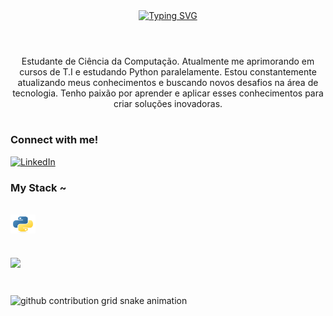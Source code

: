 <div align="center">
  <a href="https://git.io/typing-svg">
    <img src="https://readme-typing-svg.demolab.com?font=Orbitron&weight=500&size=22&pause=1000&color=FF00F6&center=true&vCenter=true&random=false&width=524&lines=%E2%8A%B9+Welcome+to+my+profile!+%CB%99%E1%B5%95%CB%99+%E2%8A%B9+" alt="Typing SVG">
  </a>
</div>

<img align="center" alt="" src="./src/header-gif.gif">

#

<p align="center">Estudante de Ciência da Computação. Atualmente me aprimorando em cursos de T.I e estudando Python paralelamente.
Estou constantemente atualizando meus conhecimentos e buscando novos desafios na área de tecnologia. Tenho paixão por aprender e aplicar esses conhecimentos para criar soluções inovadoras.

#

<img align="right" alt="" height="190px" src="./src/study.gif">

<h3 align="left">Connect with me!</h3>

[![LinkedIn](https://img.shields.io/badge/-LinkedIn-000?style=for-the-badge&logo=linkedin&logoColor=FF00F6&color:FFF)](https://www.linkedin.com/in/pamella-raquel-69799431a/)

<h3 align="left">My Stack ~</h3>

<div align="left">
<div style="display: inline_block"><br>
  <img align="center" alt="Pam-Python" height="30" width="40" src="https://raw.githubusercontent.com/devicons/devicon/master/icons/python/python-original.svg" alt="python logo"/>
  <img width="8" />
</div>

# 

<div>
  <a href="https://www.linkedin.com/in/pamella-raquel-69799431a" target="_blank"><img src="https://img.shields.io/badge/-LinkedIn-%230077B5?style=for-the-badge&logo=linkedin&logoColor=white" target="_blank"></a>
</div>

#

<picture align="center">
  <source media="(prefers-color-scheme: dark)" srcset="https://raw.githubusercontent.com/raquelpwn/raquelpwn/output/github-contribution-grid-snake-dark.svg">
  <source media="(prefers-color-scheme: light)" srcset="https://raw.githubusercontent.com/raquelpwn/raquelpwn/output/github-contribution-grid-snake-dark.svg">
  <img align="center" alt="github contribution grid snake animation" src="https://raw.githubusercontent.com/raquelpwn/raquelpwn/output/github-contribution-grid-snake.svg">
</picture>


